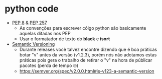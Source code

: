 # python code
- [PEP 8](https://peps.python.org/pep-0008/) & [PEP 257](https://peps.python.org/pep-0257/)
  - As convenções para escrever cóigo python são basicamente aquelas ditadas nos PEP
  - Usar o formatador de texto do **black** e **isort**
- [Semantic Versioning](https://semver.org/spec/v2.0.0.html)
  - Durante releases você talvez encontre dizendo que é boa práticas botar "v" antes da versão (v1.2.3), porém nós não adotamos estas práticas pois gera o trabalho de retirar o "v" na hora de públicar pacotes (perda de tempo 🙄)
  - https://semver.org/spec/v2.0.0.html#is-v123-a-semantic-version

